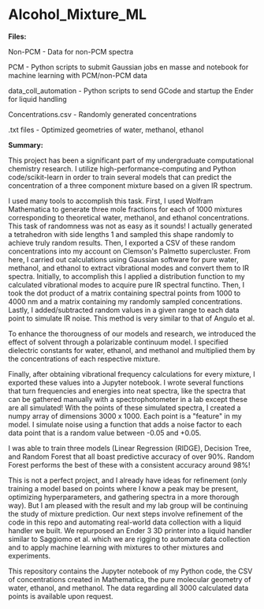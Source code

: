 # Alcohol_Mixture_ML

**Files:**

Non-PCM - Data for non-PCM spectra

PCM - Python scripts to submit Gaussian jobs en masse and notebook for machine learning with PCM/non-PCM data

data_coll_automation - Python scripts to send GCode and startup the Ender for liquid handling

Concentrations.csv - Randomly generated concentrations

.txt files - Optimized geometries of water, methanol, ethanol

**Summary:**

This project has been a significant part of my undergraduate computational chemistry research. 
I utilize high-performance-computing and Python code/scikit-learn in order to train several models that can predict the 
concentration of a three component mixture based on a given IR spectrum. 

I used many tools to accomplish this task. First, I used Wolfram Mathematica to generate three mole fractions for each of 1000 mixtures corresponding to 
theoretical water, methanol, and ethanol concentrations. This task of randomness was not as easy as it sounds! I actually generated a 
tetrahedron with side lengths 1 and sampled this shape randomly to achieve truly random results. Then, I exported a CSV of these random concentrations into my account
on Clemson's Palmetto supercluster. From here, I carried out calculations using Gaussian software for pure water, methanol, and ethanol to extract vibrational modes and convert them to IR spectra. Initially, to accomplish this I applied a distribution function to my calculated vibrational modes to acquire pure IR spectral functino. Then, I took the dot product of a matrix containing spectral points from 1000 to 4000 nm and a matrix containing my randomly sampled concentrations. Lastly, I added/subtracted random values in a given range to each data point to simulate IR noise. This method is very similar to that of Angulo et al.

To enhance the thorougness of our models and research, we introduced the effect of solvent through a polarizable continuum model. I specified dielectric constants for water, ethanol, and methanol and multiplied them by the concentrations of each respective mixture.

Finally, after obtaining vibrational frequency calculations for every mixture, I exported these values into a Jupyter notebook. I wrote several 
functions that turn frequencies and energies into neat spectra, like the spectra that can be gathered manually with a spectrophotometer in a lab
except these are all simulated! With the points of these simulated spectra, I created a numpy array of dimensions 3000 x 1000. Each point is a 
"feature" in my model. I simulate noise using a function that adds a noise factor to each data point that is a random value between -0.05 and +0.05.

I was able to train three models (Linear Regression (RIDGE), Decision Tree, and Random Forest that all boast predictive accuracy of over 90%. 
Random Forest performs the best of these with a consistent accuracy around 98%!

This is not a perfect project, and I already have ideas for refinement (only training a model based on points where I know a peak may be present,
optimizing hyperparameters, and gathering spectra in a more thorough way). But I am pleased with the result and my lab group will be continuing the study
of mixture prediction. Our next steps involve refinement of the code in this repo and automating real-world data collection with a liquid handler we built. We repurposed an Ender 3 3D printer into a liquid handler similar to Saggiomo et al. which we are rigging to automate data collection and to apply machine learning with mixtures to other mixtures and experiments. 

This repository contains the Jupyter notebook of my Python code, the CSV of concentrations created in Mathematica, the pure molecular geometry
of water, ethanol, and methanol. The data regarding all 3000 calculated data points is available upon request.
